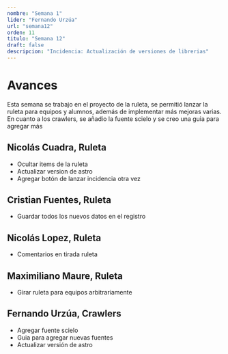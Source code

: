 ```yaml
---
nombre: "Semana 1"
lider: "Fernando Urzúa"
url: "semana12"
orden: 11
titulo: "Semana 12"
draft: false
descripcion: "Incidencia: Actualización de versiones de librerias"
---
```


# Avances

Esta semana se trabajo en el proyecto de la ruleta, se permitió lanzar la ruleta para equipos y alumnos, además de implementar más mejoras varias. En cuanto a los crawlers, se añadio la fuente scielo y se creo una guia para agregar más

## Nicolás Cuadra, Ruleta
- Ocultar items de la ruleta
- Actualizar version de astro
- Agregar botón de lanzar incidencia otra vez
## Cristian Fuentes, Ruleta
- Guardar todos los nuevos datos en el registro
## Nicolás Lopez, Ruleta
- Comentarios en tirada ruleta
## Maximiliano Maure, Ruleta
- Girar ruleta para equipos arbitrariamente
## Fernando Urzúa, Crawlers
- Agregar fuente scielo
- Guia para agregar nuevas fuentes
- Actualizar versión de astro
